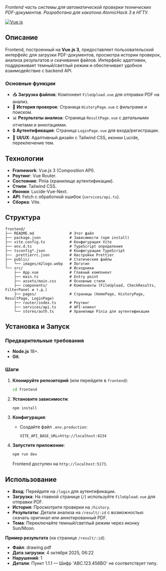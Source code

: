 *Frontend часть системы для автоматической проверки технических PDF-документов. Разработана для хакатона AtomicHack 3 в НГТУ.*

[![Vue.js](https://img.shields.io/badge/Vue.js-3-green?logo=vuedotjs)](https://vuejs.org/)

## **Описание**

Frontend, построенный на **Vue.js 3**, предоставляет пользовательский интерфейс для загрузки PDF-документов, просмотра истории проверок, анализа результатов и скачивания файлов. Интерфейс адаптивен, поддерживает темный/светлый режим и обеспечивает удобное взаимодействие с backend API.

### **Основные функции**
- 📤 **Загрузка файлов**: Компонент `FileUpload.vue` для отправки PDF на анализ.
- 📜 **История проверок**: Страница `HistoryPage.vue` с фильтрами и поиском.
- 📊 **Результаты анализа**: Страница `ResultPage.vue` с детальными отчетами и аннотациями.
- 🔒 **Аутентификация**: Страница `LoginPage.vue` для входа/регистрации.
- 🎨 **UI/UX**: Адаптивный дизайн с Tailwind CSS, иконки Lucide, переключение тем.

## **Технологии**
- **Framework**: Vue.js 3 (Composition API).
- **Роутинг**: Vue Router.
- **Состояние**: Pinia (хранилище аутентификации).
- **Стили**: Tailwind CSS.
- **Иконки**: Lucide-Vue-Next.
- **API**: Fetch с обработкой ошибок (`services/api.ts`).
- **Сборка**: Vite.

## **Структура**

```plaintext
frontend/
├── README.md                # Этот файл
├── package.json             # Зависимости (npm install)
├── vite.config.ts           # Конфигурация Vite
├── env.d.ts                 # TypeScript определения
├── tsconfig*.json           # Конфигурации TypeScript
├── .prettierrc.json         # Настройки Prettier
├── public/                  # Статические файлы
│   └── images/m2logo.webp   # Логотип
└── src/                     # Исходники
    ├── App.vue              # Главный компонент
    ├── main.ts              # Entry point
    ├── assets/main.css      # Основные стили
    ├── components/          # Компоненты (FileUpload, CheckResults, FilterPanel и т.д.)
    ├── pages/               # Страницы (HomePage, HistoryPage, ResultPage, LoginPage)
    ├── router/index.ts      # Роутинг
    ├── services/api.ts      # API-клиент
    └── stores/auth.ts       # Хранилище Pinia для аутентификации
```

## **Установка и Запуск**

### **Предварительные требования**
- **Node.js** 18+.
- **Git**.

### **Шаги**
1. **Клонируйте репозиторий** (или перейдите в `frontend`):
   ```bash
   cd frontend
   ```

2. **Установите зависимости**:
   ```bash
   npm install
   ```

3. **Конфигурация**:
   - Создайте файл `.env.production`:
     ```plaintext
     VITE_API_BASE_URL=http://localhost:8234
     ```

4. **Запустите приложение**:
   ```bash
   npm run dev
   ```
   Frontend доступен на `http://localhost:5173`.

## **Использование**
- **Вход**: Перейдите на `/login` для аутентификации.
- **Загрузка**: На главной странице (`/`) используйте `FileUpload.vue` для отправки PDF.
- **История**: Просмотрите проверки на `/history`.
- **Результаты**: Детали анализа на `/result/:id` с возможностью скачать оригинал или аннотированный PDF.
- **Тема**: Переключайте темный/светлый режим через иконку Sun/Moon.

**Пример результата** (на странице `/result/:id`):
- **Файл**: drawing.pdf
- **Дата загрузки**: 4 октября 2025, 06:22
- **Нарушений**: 1
- **Детали**: Пункт 1.1.1 — Шифр 'ABC.123.456ВО' не соответствует типу.
